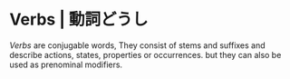 # Verbs | 動詞どうし

_Verbs_ are conjugable words, They consist of stems and suffixes and
describe actions, states, properties or occurrences.   but they can also
be used as prenominal modifiers.

